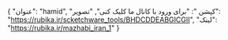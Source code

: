 {
  "عنوان": "hamid",
  "کپشن ": "برای ورود با کانال ما کلیک کنی",
  "تصویر": "https://rubika.ir/scketchware_tools/BHDCDDEABGICGII",
  "لینک": "https://rubika.ir/mazhabi_iran_1"
}

<!---
hamidiran0/hamidiran0 is a ✨ special ✨ repository because its `README.md` (this file) appears on your GitHub profile.
You can click the Preview link to take a look at your changes.
--->
